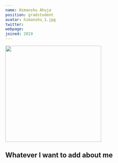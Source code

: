 ```yaml
---
name: Himanshu Ahuja
position: gradstudent
avatar: himanshu_1.jpg
twitter: 
webpage:
joined: 2019
---
```


<img width="300" src="{{site.baseurl}}/images/people/{{page.avatar}}" data-action="zoom">

## Whatever I want to add about me